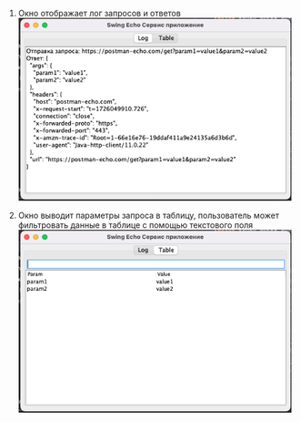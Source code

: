 1. Окно отображает лог запросов и ответов
![Пример изображения](img/Log.png)

2. Окно выводит параметры запроса в таблицу, пользователь может фильтровать данные в таблице с помощью текстового поля
![Пример изображения](img/Table.png)

